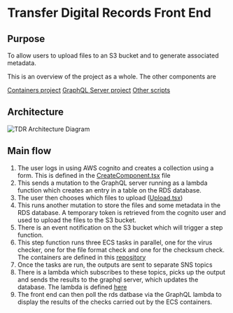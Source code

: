 # Transfer Digital Records Front End

## Purpose

To allow users to upload files to an S3 bucket and to generate associated metadata.

This is an overview of the project as a whole. The other components are

[Containers project](https://github.com/nationalarchives/tdr-containers)
[GraphQL Server project](https://github.com/nationalarchives/tdr-graphql)
[Other scripts](https://github.com/nationalarchives/tdr-aws)

## Architecture

![TDR Architecture Diagram](https://github.com/nationalarchives/tdr-front-end/blob/master/public/tdr-latest.png)

## Main flow

1. The user logs in using AWS cognito and creates a collection using a form. This is defined in the [CreateComponent.tsx](https://github.com/nationalarchives/tdr-front-end/blob/master/src/components/pages/CreateCollection.tsx) file
2. This sends a mutation to the GraphQL server running as a lambda function which creates an entry in a table on the RDS database.
3. The user then chooses which files to upload ([Upload.tsx](https://github.com/nationalarchives/tdr-front-end/blob/master/src/components/pages/Upload.tsx))
4. This runs another mutation to store the files and some metadata in the RDS database. A temporary token is retrieved from the cognito user and used to upload the files to the S3 bucket.
5. There is an event notification on the S3 bucket which will trigger a step function.
6. This step function runs three ECS tasks in parallel, one for the virus checker, one for the file format check and one for the checksum check. The containers are defined in this [repository](https://github.com/nationalarchives/prototype-state-machine)
7. Once the tasks are run, the outputs are sent to separate SNS topics
8. There is a lambda which subscribes to these topics, picks up the output and sends the results to the graphql server, which updates the database. The lambda is defined [here](https://github.com/nationalarchives/prototype-topic-listeners)
9. The front end can then poll the rds datbase via the GraphQL lambda to display the results of the checks carried out by the ECS containers.
